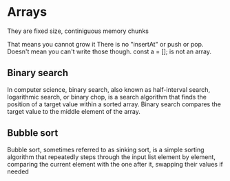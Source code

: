 # Arrays
They are fixed size, continiguous memory chunks

That means you cannot grow it
There is no "insertAt" or push or pop. Doesn't mean you can't write those though.
const a = []; is not an array. 

## Binary search
In computer science, binary search, also known as half-interval search, logarithmic search, or binary chop, is a search algorithm that finds the position of a target value within a sorted array. Binary search compares the target value to the middle element of the array.

## Bubble sort 
Bubble sort, sometimes referred to as sinking sort, is a simple sorting algorithm that repeatedly steps through the input list element by element, comparing the current element with the one after it, swapping their values if needed

